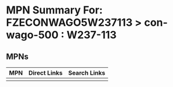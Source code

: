 



# MPN Summary For: FZECONWAGO5W237113 > con-wago-500 : W237-113

## MPNs
  

|MPN|Direct Links|Search Links|
| :--- | :--- | :--- |
||||
